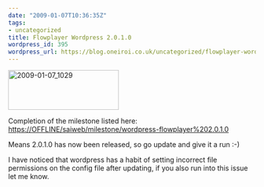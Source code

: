 ```yaml
---
date: "2009-01-07T10:36:35Z"
tags:
- uncategorized
title: Flowplayer Wordpress 2.0.1.0
wordpress_id: 395
wordpress_url: https://blog.oneiroi.co.uk/uncategorized/flowplayer-wordpress-2010
---
```

<img src="https://blog.oneiroi.co.uk/uploads/2009/01/2009-01-07_1029.png" alt="2009-01-07_1029" title="2009-01-07_1029" width="225" height="81" class="alignleft size-full wp-image-394" />

Completion of the milestone listed here: <a href="https://OFFLINE/saiweb/milestone/wordpress-flowplayer%202.0.1.0">https://OFFLINE/saiweb/milestone/wordpress-flowplayer%202.0.1.0</a>

Means 2.0.1.0 has now been released, so go update and give it a run :-)

I have noticed that wordpress has a habit of setting incorrect file permissions on the config file after updating, if you also run into this issue let me know.
